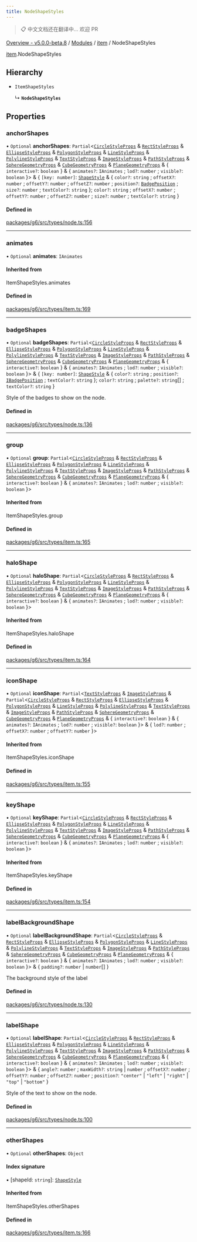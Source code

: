 ```yaml
---
title: NodeShapeStyles
---
```


> 📋 中文文档还在翻译中... 欢迎 PR

[Overview - v5.0.0-beta.8](../../README.zh.md) / [Modules](../../modules.zh.md) / [item](../../modules/item.zh.md) / NodeShapeStyles

[item](../../modules/item.zh.md).NodeShapeStyles

## Hierarchy

- `ItemShapeStyles`

  ↳ **`NodeShapeStyles`**

## Properties

### anchorShapes

• `Optional` **anchorShapes**: `Partial`<[`CircleStyleProps`](CircleStyleProps.zh.md) & [`RectStyleProps`](RectStyleProps.zh.md) & [`EllipseStyleProps`](EllipseStyleProps.zh.md) & [`PolygonStyleProps`](PolygonStyleProps.zh.md) & [`LineStyleProps`](LineStyleProps.zh.md) & [`PolylineStyleProps`](PolylineStyleProps.zh.md) & [`TextStyleProps`](TextStyleProps.zh.md) & [`ImageStyleProps`](ImageStyleProps.zh.md) & [`PathStyleProps`](PathStyleProps.zh.md) & [`SphereGeometryProps`](SphereGeometryProps.zh.md) & [`CubeGeometryProps`](CubeGeometryProps.zh.md) & [`PlaneGeometryProps`](PlaneGeometryProps.zh.md) & { `interactive?`: `boolean` } & { `animates?`: `IAnimates` ; `lod?`: `number` ; `visible?`: `boolean` }\> & { `[key: number]`: [`ShapeStyle`](../../modules/item.zh.md#shapestyle) & { `color?`: `string` ; `offsetX?`: `number` ; `offsetY?`: `number` ; `offsetZ?`: `number` ; `position?`: [`BadgePosition`](../../enums/item/BadgePosition.zh.md) ; `size?`: `number` ; `textColor?`: `string` }; `color?`: `string` ; `offsetX?`: `number` ; `offsetY?`: `number` ; `offsetZ?`: `number` ; `size?`: `number` ; `textColor?`: `string` }

#### Defined in

[packages/g6/src/types/node.ts:156](https://github.com/antvis/G6/blob/61e525e59b/packages/g6/src/types/node.ts#L156)

---

### animates

• `Optional` **animates**: `IAnimates`

#### Inherited from

ItemShapeStyles.animates

#### Defined in

[packages/g6/src/types/item.ts:169](https://github.com/antvis/G6/blob/61e525e59b/packages/g6/src/types/item.ts#L169)

---

### badgeShapes

• `Optional` **badgeShapes**: `Partial`<[`CircleStyleProps`](CircleStyleProps.zh.md) & [`RectStyleProps`](RectStyleProps.zh.md) & [`EllipseStyleProps`](EllipseStyleProps.zh.md) & [`PolygonStyleProps`](PolygonStyleProps.zh.md) & [`LineStyleProps`](LineStyleProps.zh.md) & [`PolylineStyleProps`](PolylineStyleProps.zh.md) & [`TextStyleProps`](TextStyleProps.zh.md) & [`ImageStyleProps`](ImageStyleProps.zh.md) & [`PathStyleProps`](PathStyleProps.zh.md) & [`SphereGeometryProps`](SphereGeometryProps.zh.md) & [`CubeGeometryProps`](CubeGeometryProps.zh.md) & [`PlaneGeometryProps`](PlaneGeometryProps.zh.md) & { `interactive?`: `boolean` } & { `animates?`: `IAnimates` ; `lod?`: `number` ; `visible?`: `boolean` }\> & { `[key: number]`: [`ShapeStyle`](../../modules/item.zh.md#shapestyle) & { `color?`: `string` ; `position?`: [`IBadgePosition`](../../modules/item.zh.md#ibadgeposition) ; `textColor?`: `string` }; `color?`: `string` ; `palette?`: `string`[] ; `textColor?`: `string` }

Style of the badges to show on the node.

#### Defined in

[packages/g6/src/types/node.ts:136](https://github.com/antvis/G6/blob/61e525e59b/packages/g6/src/types/node.ts#L136)

---

### group

• `Optional` **group**: `Partial`<[`CircleStyleProps`](CircleStyleProps.zh.md) & [`RectStyleProps`](RectStyleProps.zh.md) & [`EllipseStyleProps`](EllipseStyleProps.zh.md) & [`PolygonStyleProps`](PolygonStyleProps.zh.md) & [`LineStyleProps`](LineStyleProps.zh.md) & [`PolylineStyleProps`](PolylineStyleProps.zh.md) & [`TextStyleProps`](TextStyleProps.zh.md) & [`ImageStyleProps`](ImageStyleProps.zh.md) & [`PathStyleProps`](PathStyleProps.zh.md) & [`SphereGeometryProps`](SphereGeometryProps.zh.md) & [`CubeGeometryProps`](CubeGeometryProps.zh.md) & [`PlaneGeometryProps`](PlaneGeometryProps.zh.md) & { `interactive?`: `boolean` } & { `animates?`: `IAnimates` ; `lod?`: `number` ; `visible?`: `boolean` }\>

#### Inherited from

ItemShapeStyles.group

#### Defined in

[packages/g6/src/types/item.ts:165](https://github.com/antvis/G6/blob/61e525e59b/packages/g6/src/types/item.ts#L165)

---

### haloShape

• `Optional` **haloShape**: `Partial`<[`CircleStyleProps`](CircleStyleProps.zh.md) & [`RectStyleProps`](RectStyleProps.zh.md) & [`EllipseStyleProps`](EllipseStyleProps.zh.md) & [`PolygonStyleProps`](PolygonStyleProps.zh.md) & [`LineStyleProps`](LineStyleProps.zh.md) & [`PolylineStyleProps`](PolylineStyleProps.zh.md) & [`TextStyleProps`](TextStyleProps.zh.md) & [`ImageStyleProps`](ImageStyleProps.zh.md) & [`PathStyleProps`](PathStyleProps.zh.md) & [`SphereGeometryProps`](SphereGeometryProps.zh.md) & [`CubeGeometryProps`](CubeGeometryProps.zh.md) & [`PlaneGeometryProps`](PlaneGeometryProps.zh.md) & { `interactive?`: `boolean` } & { `animates?`: `IAnimates` ; `lod?`: `number` ; `visible?`: `boolean` }\>

#### Inherited from

ItemShapeStyles.haloShape

#### Defined in

[packages/g6/src/types/item.ts:164](https://github.com/antvis/G6/blob/61e525e59b/packages/g6/src/types/item.ts#L164)

---

### iconShape

• `Optional` **iconShape**: `Partial`<[`TextStyleProps`](TextStyleProps.zh.md) & [`ImageStyleProps`](ImageStyleProps.zh.md) & `Partial`<[`CircleStyleProps`](CircleStyleProps.zh.md) & [`RectStyleProps`](RectStyleProps.zh.md) & [`EllipseStyleProps`](EllipseStyleProps.zh.md) & [`PolygonStyleProps`](PolygonStyleProps.zh.md) & [`LineStyleProps`](LineStyleProps.zh.md) & [`PolylineStyleProps`](PolylineStyleProps.zh.md) & [`TextStyleProps`](TextStyleProps.zh.md) & [`ImageStyleProps`](ImageStyleProps.zh.md) & [`PathStyleProps`](PathStyleProps.zh.md) & [`SphereGeometryProps`](SphereGeometryProps.zh.md) & [`CubeGeometryProps`](CubeGeometryProps.zh.md) & [`PlaneGeometryProps`](PlaneGeometryProps.zh.md) & { `interactive?`: `boolean` } & { `animates?`: `IAnimates` ; `lod?`: `number` ; `visible?`: `boolean` }\> & { `lod?`: `number` ; `offsetX?`: `number` ; `offsetY?`: `number` }\>

#### Inherited from

ItemShapeStyles.iconShape

#### Defined in

[packages/g6/src/types/item.ts:155](https://github.com/antvis/G6/blob/61e525e59b/packages/g6/src/types/item.ts#L155)

---

### keyShape

• `Optional` **keyShape**: `Partial`<[`CircleStyleProps`](CircleStyleProps.zh.md) & [`RectStyleProps`](RectStyleProps.zh.md) & [`EllipseStyleProps`](EllipseStyleProps.zh.md) & [`PolygonStyleProps`](PolygonStyleProps.zh.md) & [`LineStyleProps`](LineStyleProps.zh.md) & [`PolylineStyleProps`](PolylineStyleProps.zh.md) & [`TextStyleProps`](TextStyleProps.zh.md) & [`ImageStyleProps`](ImageStyleProps.zh.md) & [`PathStyleProps`](PathStyleProps.zh.md) & [`SphereGeometryProps`](SphereGeometryProps.zh.md) & [`CubeGeometryProps`](CubeGeometryProps.zh.md) & [`PlaneGeometryProps`](PlaneGeometryProps.zh.md) & { `interactive?`: `boolean` } & { `animates?`: `IAnimates` ; `lod?`: `number` ; `visible?`: `boolean` }\>

#### Inherited from

ItemShapeStyles.keyShape

#### Defined in

[packages/g6/src/types/item.ts:154](https://github.com/antvis/G6/blob/61e525e59b/packages/g6/src/types/item.ts#L154)

---

### labelBackgroundShape

• `Optional` **labelBackgroundShape**: `Partial`<[`CircleStyleProps`](CircleStyleProps.zh.md) & [`RectStyleProps`](RectStyleProps.zh.md) & [`EllipseStyleProps`](EllipseStyleProps.zh.md) & [`PolygonStyleProps`](PolygonStyleProps.zh.md) & [`LineStyleProps`](LineStyleProps.zh.md) & [`PolylineStyleProps`](PolylineStyleProps.zh.md) & [`TextStyleProps`](TextStyleProps.zh.md) & [`ImageStyleProps`](ImageStyleProps.zh.md) & [`PathStyleProps`](PathStyleProps.zh.md) & [`SphereGeometryProps`](SphereGeometryProps.zh.md) & [`CubeGeometryProps`](CubeGeometryProps.zh.md) & [`PlaneGeometryProps`](PlaneGeometryProps.zh.md) & { `interactive?`: `boolean` } & { `animates?`: `IAnimates` ; `lod?`: `number` ; `visible?`: `boolean` }\> & { `padding?`: `number` \| `number`[] }

The background style of the label

#### Defined in

[packages/g6/src/types/node.ts:130](https://github.com/antvis/G6/blob/61e525e59b/packages/g6/src/types/node.ts#L130)

---

### labelShape

• `Optional` **labelShape**: `Partial`<[`CircleStyleProps`](CircleStyleProps.zh.md) & [`RectStyleProps`](RectStyleProps.zh.md) & [`EllipseStyleProps`](EllipseStyleProps.zh.md) & [`PolygonStyleProps`](PolygonStyleProps.zh.md) & [`LineStyleProps`](LineStyleProps.zh.md) & [`PolylineStyleProps`](PolylineStyleProps.zh.md) & [`TextStyleProps`](TextStyleProps.zh.md) & [`ImageStyleProps`](ImageStyleProps.zh.md) & [`PathStyleProps`](PathStyleProps.zh.md) & [`SphereGeometryProps`](SphereGeometryProps.zh.md) & [`CubeGeometryProps`](CubeGeometryProps.zh.md) & [`PlaneGeometryProps`](PlaneGeometryProps.zh.md) & { `interactive?`: `boolean` } & { `animates?`: `IAnimates` ; `lod?`: `number` ; `visible?`: `boolean` }\> & { `angle?`: `number` ; `maxWidth?`: `string` \| `number` ; `offsetX?`: `number` ; `offsetY?`: `number` ; `offsetZ?`: `number` ; `position?`: `"center"` \| `"left"` \| `"right"` \| `"top"` \| `"bottom"` }

Style of the text to show on the node.

#### Defined in

[packages/g6/src/types/node.ts:100](https://github.com/antvis/G6/blob/61e525e59b/packages/g6/src/types/node.ts#L100)

---

### otherShapes

• `Optional` **otherShapes**: `Object`

#### Index signature

▪ [shapeId: `string`]: [`ShapeStyle`](../../modules/item.zh.md#shapestyle)

#### Inherited from

ItemShapeStyles.otherShapes

#### Defined in

[packages/g6/src/types/item.ts:166](https://github.com/antvis/G6/blob/61e525e59b/packages/g6/src/types/item.ts#L166)
